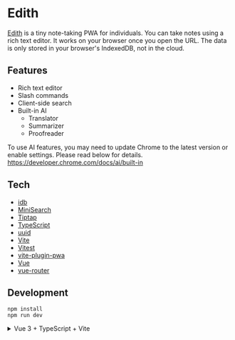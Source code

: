 # Edith

[Edith](https://edith.sakih.net/) is a tiny note-taking PWA for individuals. You can take notes using a rich text editor. It works on your browser once you open the URL. The data is only stored in your browser's IndexedDB, not in the cloud.

## Features

- Rich text editor
- Slash commands
- Client-side search
- Built-in AI
  - Translator
  - Summarizer
  - Proofreader

To use AI features, you may need to update Chrome to the latest version or enable settings. Please read below for details.
https://developer.chrome.com/docs/ai/built-in

## Tech

- [idb](https://github.com/jakearchibald/idb)
- [MiniSearch](https://lucaong.github.io/minisearch/)
- [Tiptap](https://tiptap.dev/)
- [TypeScript](https://www.typescriptlang.org/)
- [uuid](https://github.com/uuidjs/uuid)
- [Vite](https://vitejs.dev/)
- [Vitest](https://vitest.dev/)
- [vite-plugin-pwa](https://vite-pwa-org.netlify.app/)
- [Vue](https://vuejs.org/)
- [vue-router](https://router.vuejs.org/)

## Development

```
npm install
npm run dev
```

<details>
<summary>Vue 3 + TypeScript + Vite</summary>
This template should help get you started developing with Vue 3 and TypeScript in Vite. The template uses Vue 3 `<script setup>` SFCs, check out the [script setup docs](https://v3.vuejs.org/api/sfc-script-setup.html#sfc-script-setup) to learn more.

## Recommended Setup

- [VS Code](https://code.visualstudio.com/) + [Vue - Official](https://marketplace.visualstudio.com/items?itemName=Vue.volar) (previously Volar) and disable Vetur

- Use [vue-tsc](https://github.com/vuejs/language-tools/tree/master/packages/tsc) for performing the same type checking from the command line, or for generating d.ts files for SFCs.
</details>
